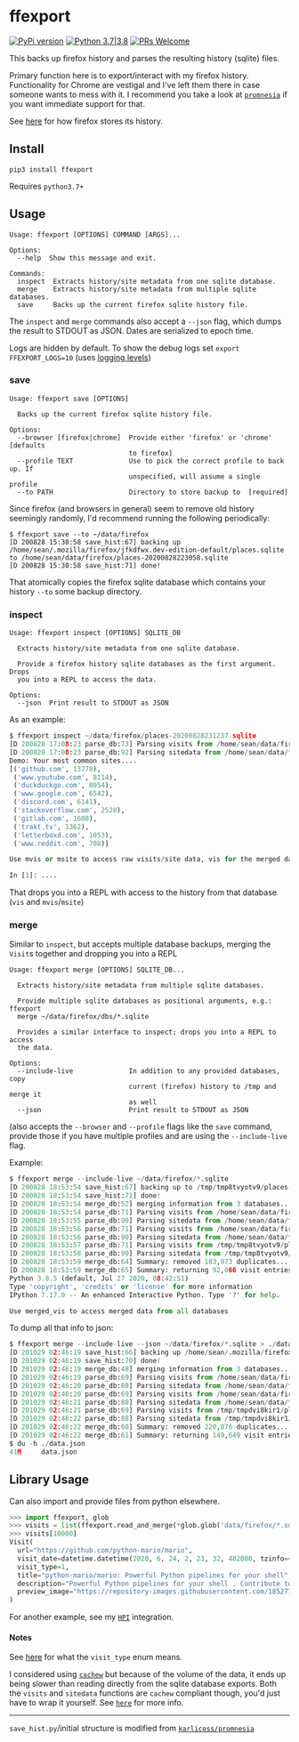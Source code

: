 # ffexport

[![PyPi version](https://img.shields.io/pypi/v/ffexport.svg)](https://pypi.python.org/pypi/ffexport) [![Python 3.7|3.8](https://img.shields.io/pypi/pyversions/ffexport.svg)](https://pypi.python.org/pypi/ffexport) [![PRs Welcome](https://img.shields.io/badge/PRs-welcome-brightgreen.svg?style=flat-square)](http://makeapullrequest.com)

This backs up firefox history and parses the resulting history (sqlite) files.

Primary function here is to export/interact with my firefox history. Functionality for Chrome are vestigal and I've left them there in case someone wants to mess with it. I recommend you take a look at [`promnesia`](https://github.com/karlicoss/promnesia) if you want immediate support for that.

See [here](https://web.archive.org/web/20190730231715/https://www.forensicswiki.org/wiki/Mozilla_Firefox_3_History_File_Format#moz_historyvisits) for how firefox stores its history.

## Install

`pip3 install ffexport`

Requires `python3.7+`

## Usage

```
Usage: ffexport [OPTIONS] COMMAND [ARGS]...

Options:
  --help  Show this message and exit.

Commands:
  inspect  Extracts history/site metadata from one sqlite database.
  merge    Extracts history/site metadata from multiple sqlite databases.
  save     Backs up the current firefox sqlite history file.
```

The `inspect` and `merge` commands also accept a `--json` flag, which dumps the result to STDOUT as JSON. Dates are serialized to epoch time.

Logs are hidden by default. To show the debug logs set `export FFEXPORT_LOGS=10` (uses [logging levels](https://docs.python.org/3/library/logging.html#logging-levels))

### save

```
Usage: ffexport save [OPTIONS]

  Backs up the current firefox sqlite history file.

Options:
  --browser [firefox|chrome]  Provide either 'firefox' or 'chrome' [defaults
                              to firefox]
  --profile TEXT              Use to pick the correct profile to back up. If
                              unspecified, will assume a single profile
  --to PATH                   Directory to store backup to  [required]
```

Since firefox (and browsers in general) seem to remove old history seemingly randomly, I'd recommend running the following periodically:

```
$ ffexport save --to ~/data/firefox
[D 200828 15:30:58 save_hist:67] backing up /home/sean/.mozilla/firefox/jfkdfwx.dev-edition-default/places.sqlite to /home/sean/data/firefox/places-20200828223058.sqlite
[D 200828 15:30:58 save_hist:71] done!
```

That atomically copies the firefox sqlite database which contains your history `--to` some backup directory.

### inspect

```
Usage: ffexport inspect [OPTIONS] SQLITE_DB

  Extracts history/site metadata from one sqlite database.

  Provide a firefox history sqlite databases as the first argument. Drops
  you into a REPL to access the data.

Options:
  --json  Print result to STDOUT as JSON
```

As an example:

```python
$ ffexport inspect ~/data/firefox/places-20200828231237.sqlite
[D 200828 17:08:23 parse_db:73] Parsing visits from /home/sean/data/firefox/places-20200828231237.sqlite...
[D 200828 17:08:23 parse_db:92] Parsing sitedata from /home/sean/data/firefox/places-20200828231237.sqlite...
Demo: Your most common sites....
[('github.com', 13778),
 ('www.youtube.com', 8114),
 ('duckduckgo.com', 8054),
 ('www.google.com', 6542),
 ('discord.com', 6141),
 ('stackoverflow.com', 2528),
 ('gitlab.com', 1608),
 ('trakt.tv', 1362),
 ('letterboxd.com', 1053),
 ('www.reddit.com', 708)]

Use mvis or msite to access raw visits/site data, vis for the merged data

In [1]: ....
```

That drops you into a REPL with access to the history from that database (`vis` and `mvis`/`msite`)

### merge

Similar to `inspect`, but accepts multiple database backups, merging the `Visit`s together and dropping you into a REPL

```
Usage: ffexport merge [OPTIONS] SQLITE_DB...

  Extracts history/site metadata from multiple sqlite databases.

  Provide multiple sqlite databases as positional arguments, e.g.: ffexport
  merge ~/data/firefox/dbs/*.sqlite

  Provides a similar interface to inspect; drops you into a REPL to access
  the data.

Options:
  --include-live              In addition to any provided databases, copy
                              current (firefox) history to /tmp and merge it
                              as well
  --json                      Print result to STDOUT as JSON
```

(also accepts the `--browser` and `--profile` flags like the `save` command, provide those if you have multiple profiles and are using the `--include-live` flag.

Example:

```python
$ ffexport merge --include-live ~/data/firefox/*.sqlite
[D 200828 18:53:54 save_hist:67] backing up to /tmp/tmp8tvyotv9/places-20200829015354.sqlite
[D 200828 18:53:54 save_hist:71] done!
[D 200828 18:53:54 merge_db:52] merging information from 3 databases...
[D 200828 18:53:54 parse_db:71] Parsing visits from /home/sean/data/firefox/places-20200828223058.sqlite...
[D 200828 18:53:55 parse_db:90] Parsing sitedata from /home/sean/data/firefox/places-20200828223058.sqlite...
[D 200828 18:53:56 parse_db:71] Parsing visits from /home/sean/data/firefox/places-20200828231237.sqlite...
[D 200828 18:53:56 parse_db:90] Parsing sitedata from /home/sean/data/firefox/places-20200828231237.sqlite...
[D 200828 18:53:57 parse_db:71] Parsing visits from /tmp/tmp8tvyotv9/places-20200829015354.sqlite...
[D 200828 18:53:58 parse_db:90] Parsing sitedata from /tmp/tmp8tvyotv9/places-20200829015354.sqlite...
[D 200828 18:53:59 merge_db:64] Summary: removed 183,973 duplicates...
[D 200828 18:53:59 merge_db:65] Summary: returning 92,066 visit entries...
Python 3.8.5 (default, Jul 27 2020, 08:42:51)
Type 'copyright', 'credits' or 'license' for more information
IPython 7.17.0 -- An enhanced Interactive Python. Type '?' for help.

Use merged_vis to access merged data from all databases
```

To dump all that info to json:

```python
$ ffexport merge --include-live --json ~/data/firefox/*.sqlite > ./data.json
[D 201029 02:46:19 save_hist:66] backing up /home/sean/.mozilla/firefox/lsinsptf.dev-edition-default/places.sqlite to /tmp/tmpdvi8kir1/places-20201029094619.sqlite
[D 201029 02:46:19 save_hist:70] done!
[D 201029 02:46:19 merge_db:48] merging information from 3 databases...
[D 201029 02:46:19 parse_db:69] Parsing visits from /home/sean/data/firefox/places-20200828223058.sqlite...
[D 201029 02:46:20 parse_db:88] Parsing sitedata from /home/sean/data/firefox/places-20200828223058.sqlite...
[D 201029 02:46:20 parse_db:69] Parsing visits from /home/sean/data/firefox/places-20201010031025.sqlite...
[D 201029 02:46:21 parse_db:88] Parsing sitedata from /home/sean/data/firefox/places-20201010031025.sqlite...
[D 201029 02:46:21 parse_db:69] Parsing visits from /tmp/tmpdvi8kir1/places-20201029094619.sqlite...
[D 201029 02:46:22 parse_db:88] Parsing sitedata from /tmp/tmpdvi8kir1/places-20201029094619.sqlite...
[D 201029 02:46:22 merge_db:60] Summary: removed 220,876 duplicates...
[D 201029 02:46:22 merge_db:61] Summary: returning 149,649 visit entries...
$ du -h ./data.json
41M     data.json
```

## Library Usage

Can also import and provide files from python elsewhere.

```python
>>> import ffexport, glob
>>> visits = list(ffexport.read_and_merge(*glob.glob('data/firefox/*.sqlite')))  # note the splat, read_and_merge accepts variadic arguments
>>> visits[10000]
Visit(
  url="https://github.com/python-mario/mario",
  visit_date=datetime.datetime(2020, 6, 24, 2, 23, 32, 482000, tzinfo=<UTC>),
  visit_type=1,
  title="python-mario/mario: Powerful Python pipelines for your shell",
  description="Powerful Python pipelines for your shell . Contribute to python-mario/mario development by creating an account on GitHub.",
  preview_image="https://repository-images.githubusercontent.com/185277224/2ce27080-b915-11e9-8abc-088ab263dbd9",
)
```

For another example, see my [`HPI`](https://github.com/seanbreckenridge/HPI/blob/master/my/browsing.py) integration.

#### Notes

See [here](https://web.archive.org/web/20190730231715/https://www.forensicswiki.org/wiki/Mozilla_Firefox_3_History_File_Format#moz_historyvisits) for what the `visit_type` enum means.

I considered using [`cachew`](https://github.com/karlicoss/cachew) but because of the volume of the data, it ends up being slower than reading directly from the sqlite database exports. Both the `visits` and `sitedata` functions are `cachew` compliant though, you'd just have to wrap it yourself. See [`here`](https://github.com/seanbreckenridge/ffexport/issues/6) for more info.

---

`save_hist.py`/initial structure is modified from [`karlicoss/promnesia`](https://github.com/karlicoss/promnesia/)

```

```
